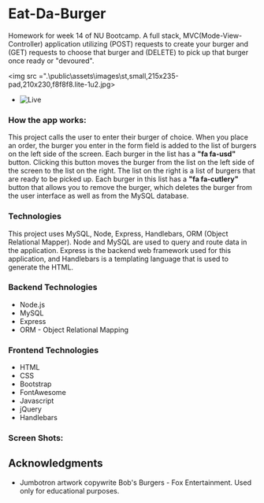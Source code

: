 # Eat-Da-Burger
<p> Homework for week 14 of NU Bootcamp.  A full stack, MVC(Mode-View-Controller) application utilizing (POST) requests to create your burger and (GET) requests to choose that burger and (DELETE) to pick up that burger once ready or "devoured". </p>

<img src =".\public\assets\images\st,small,215x235-pad,210x230,f8f8f8.lite-1u2.jpg>

  * ![Live](https://susan-burger1-live.herokuapp.com/)


  

###  How the app works:
This project calls the user to enter their burger of choice.  When you place an order, the burger you enter in the form field is added to the list of burgers on the left side of the screen. Each burger in the list has a <b>"fa fa-usd"</b> button. Clicking this button moves the burger from the list on the left side of the screen to the list on the right. The list on the right is a list of burgers that are ready to be picked up. Each burger in this list has a <b>"fa fa-cutlery"</b> button that allows you to remove the burger, which deletes the burger from the user interface as well as from the MySQL database. 

### Technologies
This project uses MySQL, Node, Express, Handlebars, ORM (Object Relational Mapper). Node and MySQL are used to query and route data in the application. Express is the backend web framework used for this application, and Handlebars is a templating language that is used to generate the HTML.

### Backend Technologies
* Node.js 
* MySQL 
* Express 
* ORM - Object Relational Mapping 


### Frontend Technologies
* HTML
* CSS
* Bootstrap
* FontAwesome 
* Javascript
* jQuery 
* Handlebars

### Screen Shots:

## Acknowledgments 
* Jumbotron artwork copywrite Bob's Burgers - Fox Entertainment.  Used only for educational purposes.

  
  